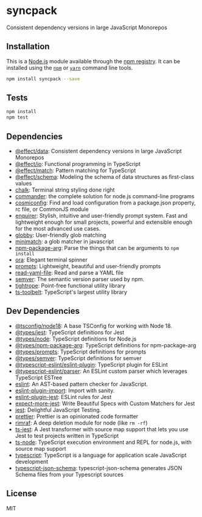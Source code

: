 # syncpack

Consistent dependency versions in large JavaScript Monorepos

## Installation

This is a [Node.js](https://nodejs.org/) module available through the 
[npm registry](https://www.npmjs.com/). It can be installed using the 
[`npm`](https://docs.npmjs.com/getting-started/installing-npm-packages-locally)
or 
[`yarn`](https://yarnpkg.com/en/)
command line tools.

```sh
npm install syncpack --save
```

## Tests

```sh
npm install
npm test
```

## Dependencies

- [@effect/data](https://ghub.io/@effect/data): Consistent dependency versions in large JavaScript Monorepos
- [@effect/io](https://ghub.io/@effect/io): Functional programming in TypeScript
- [@effect/match](https://ghub.io/@effect/match): Pattern matching for TypeScript
- [@effect/schema](https://ghub.io/@effect/schema): Modeling the schema of data structures as first-class values
- [chalk](https://ghub.io/chalk): Terminal string styling done right
- [commander](https://ghub.io/commander): the complete solution for node.js command-line programs
- [cosmiconfig](https://ghub.io/cosmiconfig): Find and load configuration from a package.json property, rc file, or CommonJS module
- [enquirer](https://ghub.io/enquirer): Stylish, intuitive and user-friendly prompt system. Fast and lightweight enough for small projects, powerful and extensible enough for the most advanced use cases.
- [globby](https://ghub.io/globby): User-friendly glob matching
- [minimatch](https://ghub.io/minimatch): a glob matcher in javascript
- [npm-package-arg](https://ghub.io/npm-package-arg): Parse the things that can be arguments to `npm install`
- [ora](https://ghub.io/ora): Elegant terminal spinner
- [prompts](https://ghub.io/prompts): Lightweight, beautiful and user-friendly prompts
- [read-yaml-file](https://ghub.io/read-yaml-file): Read and parse a YAML file
- [semver](https://ghub.io/semver): The semantic version parser used by npm.
- [tightrope](https://ghub.io/tightrope): Point-free functional utility library
- [ts-toolbelt](https://ghub.io/ts-toolbelt): TypeScript&#39;s largest utility library

## Dev Dependencies

- [@tsconfig/node18](https://ghub.io/@tsconfig/node18): A base TSConfig for working with Node 18.
- [@types/jest](https://ghub.io/@types/jest): TypeScript definitions for Jest
- [@types/node](https://ghub.io/@types/node): TypeScript definitions for Node.js
- [@types/npm-package-arg](https://ghub.io/@types/npm-package-arg): TypeScript definitions for npm-package-arg
- [@types/prompts](https://ghub.io/@types/prompts): TypeScript definitions for prompts
- [@types/semver](https://ghub.io/@types/semver): TypeScript definitions for semver
- [@typescript-eslint/eslint-plugin](https://ghub.io/@typescript-eslint/eslint-plugin): TypeScript plugin for ESLint
- [@typescript-eslint/parser](https://ghub.io/@typescript-eslint/parser): An ESLint custom parser which leverages TypeScript ESTree
- [eslint](https://ghub.io/eslint): An AST-based pattern checker for JavaScript.
- [eslint-plugin-import](https://ghub.io/eslint-plugin-import): Import with sanity.
- [eslint-plugin-jest](https://ghub.io/eslint-plugin-jest): ESLint rules for Jest
- [expect-more-jest](https://ghub.io/expect-more-jest): Write Beautiful Specs with Custom Matchers for Jest
- [jest](https://ghub.io/jest): Delightful JavaScript Testing.
- [prettier](https://ghub.io/prettier): Prettier is an opinionated code formatter
- [rimraf](https://ghub.io/rimraf): A deep deletion module for node (like `rm -rf`)
- [ts-jest](https://ghub.io/ts-jest): A Jest transformer with source map support that lets you use Jest to test projects written in TypeScript
- [ts-node](https://ghub.io/ts-node): TypeScript execution environment and REPL for node.js, with source map support
- [typescript](https://ghub.io/typescript): TypeScript is a language for application scale JavaScript development
- [typescript-json-schema](https://ghub.io/typescript-json-schema): typescript-json-schema generates JSON Schema files from your Typescript sources

## License

MIT